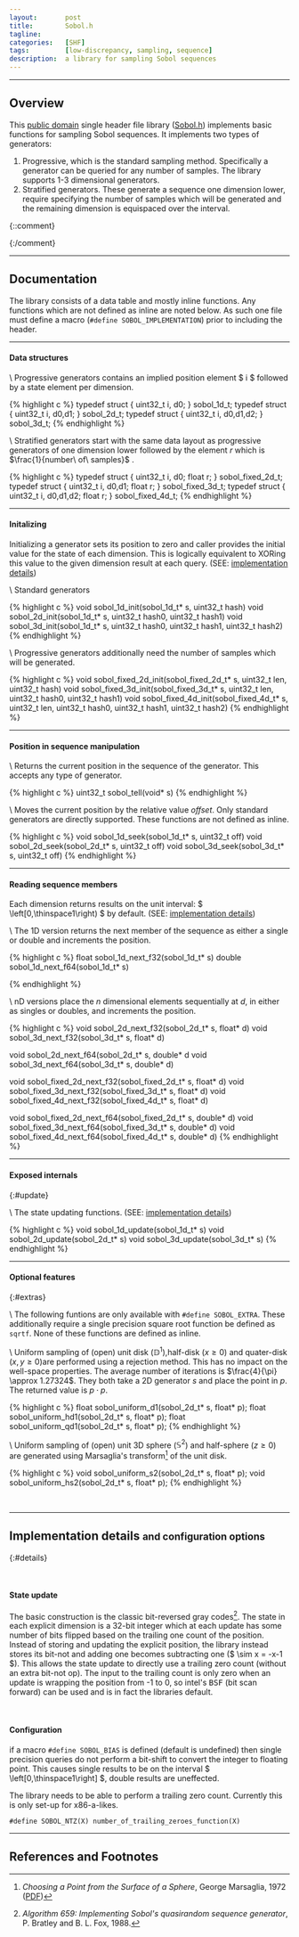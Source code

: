 ```yaml
---
layout:       post
title:        Sobol.h
tagline:      
categories:   [SHF]
tags:         [low-discrepancy, sampling, sequence]
description:  a library for sampling Sobol sequences
---
```


------

Overview
------
This [public domain]({{site.base}}/unlicense.html) single header file library ([Sobol.h](http://github.com/Marc-B-Reynolds/Stand-alone-junk/blob/master/src/SFH/Sobol.h)) implements basic functions for sampling Sobol sequences.  It implements two types of generators:

1.  Progressive, which is the standard sampling method.  Specifically a generator can be queried for any number of samples.  The library supports 1-3 dimensional generators.
2.  Stratified generators.  These generate a sequence one dimension lower, require specifying the number of samples which will be generated and the remaining dimension is equispaced over the interval.

{::comment}

<div class="row">
  <div class="col-xs-6" id='sobol2s'></div>
  <div class="col-xs-6" id='sobol2f'></div>
</div>

<script>
  TESTER = document.getElementById('sobol2s');
  Plotly.plot( TESTER, [{
  x: [.1, .2, .3, .4, .5],
  y: [1, 2, 4, 8, 16],
  mode: 'markers'
  }], {
  margin: { t: 0 } } );
</script>

<script>
  TESTER = document.getElementById('sobol2f');
  layout = { title: 'Foo' };

  Plotly.plot( TESTER, [{
    x: [.1, .2, .3, .4, .5],
    y: [.1, .2, .4, .8, .16],
    mode: 'markers'
    }], {
  margin: { t: 0 } } );
</script>

{:/comment}

------

Documentation
------

The library consists of a data table and mostly inline functions.  Any functions which are not defined as inline are noted below.  As such one file must define a macro (`#define SOBOL_IMPLEMENTATION`) prior to including the header. 

------

#### Data structures

\\
Progressive generators contains an implied position element $ i $ followed by a state element per dimension.

{% highlight c %}
typedef struct { uint32_t i, d0; }       sobol_1d_t;
typedef struct { uint32_t i, d0,d1; }    sobol_2d_t;
typedef struct { uint32_t i, d0,d1,d2; } sobol_3d_t;
{% endhighlight %}

\\
Stratified generators start with the same data layout as progressive generators of one dimension lower followed by the element $r$ which is $\frac{1}{number\ of\ samples}$ .

{% highlight c %}
typedef struct { uint32_t i, d0;       float r; } sobol_fixed_2d_t;
typedef struct { uint32_t i, d0,d1;    float r; } sobol_fixed_3d_t;
typedef struct { uint32_t i, d0,d1,d2; float r; } sobol_fixed_4d_t;
{% endhighlight %}

------

#### Initalizing

Initializing a generator sets its position to zero and caller provides the initial value for the state of each dimension.  This is logically equivalent to XORing this value to the given dimension result at each query.  (SEE: [implementation details](#detail))

\\
Standard generators

{% highlight c %}
void sobol_1d_init(sobol_1d_t* s, uint32_t hash)
void sobol_2d_init(sobol_1d_t* s, uint32_t hash0, uint32_t hash1)
void sobol_3d_init(sobol_1d_t* s, uint32_t hash0, uint32_t hash1, uint32_t hash2)
{% endhighlight %}

\\
Progressive generators additionally need the number of samples which will be generated.

{% highlight c %}
void sobol_fixed_2d_init(sobol_fixed_2d_t* s, uint32_t len, uint32_t hash)
void sobol_fixed_3d_init(sobol_fixed_3d_t* s, uint32_t len, uint32_t hash0, uint32_t hash1)
void sobol_fixed_4d_init(sobol_fixed_4d_t* s, uint32_t len, uint32_t hash0, uint32_t hash1, uint32_t hash2)
{% endhighlight %}


------

#### Position in sequence manipulation

\\
Returns the current position in the sequence of the generator.  This accepts any type of generator.

{% highlight c %}
uint32_t sobol_tell(void* s)
{% endhighlight %}


\\
Moves the current position by the relative value *offset*.  Only standard generators are directly supported.  These functions are not defined as inline.

{% highlight c %}
void sobol_1d_seek(sobol_1d_t* s, uint32_t off)
void sobol_2d_seek(sobol_2d_t* s, uint32_t off)
void sobol_3d_seek(sobol_3d_t* s, uint32_t off)
{% endhighlight %}

------

#### Reading sequence members

Each dimension returns results on the unit interval: $ \left[0,\thinspace1\right) $ by default. (SEE: [implementation details](#detail))


\\
The 1D version returns the next member of the sequence as either a single or double and increments the position.

{% highlight c %}
float  sobol_1d_next_f32(sobol_1d_t* s)
double sobol_1d_next_f64(sobol_1d_t* s)

{% endhighlight %}


\\
nD versions place the $n$ dimensional elements sequentially at $d$, in either as singles or doubles, and increments the position.

{% highlight c %}
void sobol_2d_next_f32(sobol_2d_t* s, float* d)
void sobol_3d_next_f32(sobol_3d_t* s, float* d)

void sobol_2d_next_f64(sobol_2d_t* s, double* d
void sobol_3d_next_f64(sobol_3d_t* s, double* d)

void sobol_fixed_2d_next_f32(sobol_fixed_2d_t* s, float* d)
void sobol_fixed_3d_next_f32(sobol_fixed_3d_t* s, float* d)
void sobol_fixed_4d_next_f32(sobol_fixed_4d_t* s, float* d)

void sobol_fixed_2d_next_f64(sobol_fixed_2d_t* s, double* d)
void sobol_fixed_3d_next_f64(sobol_fixed_3d_t* s, double* d)
void sobol_fixed_4d_next_f64(sobol_fixed_4d_t* s, double* d)
{% endhighlight %}

------

#### Exposed internals
{:#update}

\\
The state updating functions.  (SEE: [implementation details](#detail))

{% highlight c %}
void sobol_1d_update(sobol_1d_t* s)
void sobol_2d_update(sobol_2d_t* s)
void sobol_3d_update(sobol_3d_t* s)
{% endhighlight %}

------

#### Optional features
{:#extras}

\\
The following funtions are only available with `#define SOBOL_EXTRA`.  These additionally require a single precision square root function be defined as `sqrtf`.  None of these functions are defined as inline.

\\
Uniform sampling of (open) unit disk ($\mathbb{D}^1$),half-disk ($x\geq 0$) and quater-disk ($x,y\geq 0$)are performed using a rejection method.  This has no impact on the well-space properties.  The average number of iterations is $\frac{4}{\pi} \approx 1.27324$.  They both take a 2D generator $s$ and place the point in $p$.  The returned value is $p \cdot p$.

{% highlight c %}
float sobol_uniform_d1(sobol_2d_t* s, float* p);
float sobol_uniform_hd1(sobol_2d_t* s, float* p);
float sobol_uniform_qd1(sobol_2d_t* s, float* p);
{% endhighlight %}

\\
Uniform sampling of (open) unit 3D sphere ($\mathbb{S}^2$) and half-sphere ($z\geq 0$) are generated using Marsaglia's transform[^gm] of the unit disk.

{% highlight c %}
void sobol_uniform_s2(sobol_2d_t* s, float* p);
void sobol_uniform_hs2(sobol_2d_t* s, float* p);
{% endhighlight %}

<br>

------

Implementation details <small>and configuration options</small>
------
{:#details}

<br>

#### State update

The basic construction is the classic bit-reversed gray codes[^a659].  The state in each explicit dimension is a 32-bit integer which at each update has some number of bits flipped based on the trailing one count of the position.  Instead of storing and updating the explicit position, the library instead stores its bit-not and adding one becomes subtracting one ($ \sim x = -x-1 $).  This allows the state update to directly use a trailing zero count (without an extra bit-not op).  The input to the trailing count is only zero when an update is wrapping the position from -1 to 0, so intel's <tt>BSF</tt> (bit scan forward) can be used and is in fact the libraries default. 


<br>

#### Configuration
  
if a macro `#define SOBOL_BIAS` is defined (default is undefined) then single precision queries do not perform a bit-shift to convert the integer to floating point.  This causes single results to be on the interval $ \left[0,\thinspace1\right] $, double results are uneffected.

The library needs to be able to perform a trailing zero count.  Currently this is only set-up for x86-a-likes.

`#define SOBOL_NTZ(X) number_of_trailing_zeroes_function(X)` 

------

References and Footnotes
------

[^a659]: *Algorithm 659: Implementing Sobol's quasirandom sequence generator*, P. Bratley and B. L. Fox, 1988.
[^joe]:   Stephen Joe and Frances Kuo, http://web.maths.unsw.edu.au/~fkuo/sobol/
[^gm]:   *Choosing a Point from the Surface of a Sphere*, George Marsaglia, 1972 ([PDF](http://projecteuclid.org/euclid.aoms/1177692644))
